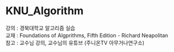 # KNU_Algorithm

강의 : 경북대학교 알고리즘 실습</br>
교재 : Foundations of Algprithms, Fifth Edition - Richard Neapolitan</br>
참고 : 교수님 강의, 교수님의 유튜브 (주니온TV 아무거나연구소)</br>